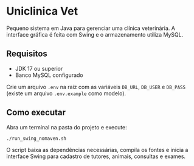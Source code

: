 # Uniclinica Vet

Pequeno sistema em Java para gerenciar uma clínica veterinária. A interface gráfica é feita com Swing e o armazenamento utiliza MySQL.

## Requisitos
- JDK 17 ou superior
- Banco MySQL configurado

Crie um arquivo `.env` na raiz com as variáveis `DB_URL`, `DB_USER` e `DB_PASS` (existe um arquivo `.env.example` como modelo).

## Como executar

Abra um terminal na pasta do projeto e execute:

```bash
./run_swing_nomaven.sh
```

O script baixa as dependências necessárias, compila os fontes e inicia a interface Swing para cadastro de tutores, animais, consultas e exames.

